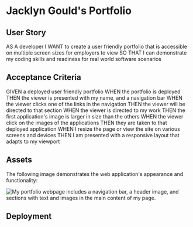 # Jacklyn Gould's Portfolio

## User Story

AS A developer
I WANT to create a user friendly portfolio that is accessible on multiple screen sizes for employers to view
SO THAT I can demonstrate my coding skills and readiness for real world software scenarios

## Acceptance Criteria

GIVEN a deployed user friendly portfolio
WHEN the portfolio is deployed
THEN the viewer is presented with my name, and a navigation bar
WHEN the viewer clicks one of the links in the navigation
THEN the viewer will be directed to that section
WHEN the viewer is directed to my work
THEN the first application's image is larger in size than the others
WHEN the viewer click on the images of the applications
THEN they are taken to that deployed application
WHEN I resize the page or view the site on various screens and devices
THEN I am presented with a responsive layout that adapts to my viewport

## Assets

The following image demonstrates the web application's appearance and functionality:

![My portfolio webpage includes a navigation bar, a header image, and sections with text and images in the main content of my page.](./assets/portfolio-screenshot.png)

## Deployment


